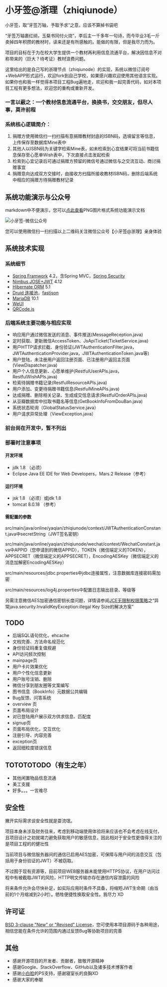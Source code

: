 # 小牙签@浙理（zhiqiunode）

小牙签，取“牙签万轴，予取予求”之意，应该不算掉书袋吧

“牙签万轴裹红绡，玉粲书同付火烧”，李后主一千多年一句诗，而今毕业3毛一斤卖掉四年积攒的教材时，读来还是有所感触的。能做的有限，但是我尽力而为。

项目的目标在于为在校大学生提供一个教材再利用信息流通平台，解决因信息不对称带来的（巨大？待考证）教材浪费问题。

这里给出的是自己写的浙理节点（zhiqiunode）的实现，系统以微信订阅号+WebAPP形式运行，欢迎fork到自己学校，如果感兴趣欢迎使用其他语言实现。如果你也和我一样觉得本项目工程Bug遍地走，欢迎和我一起完善代码，如对本项目工程有更多想法，欢迎您的重构或重新开发。

### **一言以蔽之：一个教材信息流通平台，换换书，交交朋友，但尽人事，莫许前程**

### 系统核心逻辑简介：

1. 捐赠方使用微信扫一扫扫描有意捐赠教材封底的ISBN码，选填留言等信息，上传保存至数据库Mine表中
2. 其他人以ISBN码为关键字检索Mine表，如未检索到心宜结果可将当前书籍信息保存至心愿单Wish表中，下次直接点击发起检索
3. 检索到心宜记录后可通过捐赠方预留的微信号通过微信与之交流互动、商讨捐赠事宜
4. 捐赠意向达成双方交接时，由接收方扫描所接收教材ISBN码，删除后端系统中相应的捐赠方待捐赠教材记录

## 系统功能演示与公众号
markdown中不便演示，您可以[点此查看](https://github.com/mullingnull/zhiqiunode/blob/master/系统功能演示.png)PNG图片格式系统功能演示文档

![小牙签-微信公众号](http://o7650r1ld.bkt.clouddn.com/images/qrcode_yaqian_large.jpg)

您可以使用微信扫一扫扫描以上二维码关注微信公众号【小牙签@浙理】亲身体验

## 系统技术实现

### 系统细节
* [Spring Framwork](https://github.com/spring-projects/spring-framework) 4.2，含Spring MVC，[Spring Security](https://github.com/spring-projects/spring-security)
* [Nimbus JOSE+JWT](https://bitbucket.org/connect2id/nimbus-jose-jwt/) 4.12
* [Hibernate ORM](https://github.com/hibernate/hibernate-orm) 5.1
* [Druid 连接池](https://github.com/alibaba/druid)，[fastjson](https://github.com/alibaba/fastjson)
* [MariaDB](https://mariadb.org) 10.1
* [WeUI](https://github.com/weui/weui)
* [QRCode.js](https://github.com/davidshimjs/qrcodejs)

### 后端系统主要功能与相应实现
* 响应用户通过微信发送的消息、事件推送(MessageReception.java)
* 定时获取、更新微信AccessToken、JsApiTicket(TicketService.java)
* 用户HTTP请求拦截、身份验证(JWTAuthenticationFilter.java，JWTAuthenticationProvider.java，JWTAuthenticationToken.java等)
* 用户登陆，未注册用户返回注册页面、已注册用户返回主页面(ViewDispatcher.java)
* 用户个人信息更新、心愿单维护(RestfulUserAPIs.java， RestfulWishAPIs.java)
* 检索待捐赠书籍记录(RestfulResourceAPIs.java)
* 用户添加、变更待捐赠书籍信息(RestfulMineAPIs.java)
* 达成捐赠、删除相关记录、生成成交信息请求(RestfulOrderAPIs.java)
* 从豆瓣数据库中拉取书籍名等信息(GetBookInfoFromDouBan.java)
* 系统状态轮询（GlobalStatusService.java）
* 用户请求异常处理（ViewException.java）

### 前台尚在开发中，暂不列出

### 部署时注意事项
#### 开发环境
* jdk 1.8 （必须）
* Eclipse Java EE IDE for Web Developers，Mars.2 Release（参考）

#### 运行环境
* jsk 1.8 （必须）或jdk 1.8
* tomcat 8.0.18 （参考）

#### 需配置的参数
src/main/java/online/yaqian/zhiqiunode/context/JWTAuthenticationConstant.java中secretString（JWT签名密钥）

src/main/java/online/yaqian/zhiqiunode/wechat/context/WechatConstant.java中APPID（您申请到的微信APPID），TOKEN（微信端定义的TOKEN），APPSECRET（微信端定义的APPSECRET），EncodingAESKey（微信端定义的消息加解密EncodingAESKey）

src/main/resources/jdbc.properties中jdbc连接属性，注意数据库连接密码需加密

src/main/resources/log4j.properties中配置日志输出目录、等级等

另需注意微信AES加密通信密钥长度问题，详情请参阅[JCE无限制权限策略](http://mp.weixin.qq.com/wiki/17/3d8857290ae300a3c54439df2d2fd629.html)之“异常java.security.InvalidKeyException:illegal Key Size的解决方案”

## TODO
* 后端SQL语句优化、ehcache
* 文档完善、方法命名规范化
* 身份验证码重复值规避
* API访问频次控制
* mainpage页 
 * 用户卡片效果优化
 * 用户个性化信息更新
 * 用户账号注销、删除
 * 微信分享到朋友圈等文案编写
 * 图书信息（BookInfo）元数据公共编辑
 * Bug反馈、问答系统
* overview 页
 * 页面布局设计
 * 对已登陆用户展示双方供求信息、匹配度
* signup页
 * 页面布局优化，交互优化
 * 注册引导、内容完善
* exception页
 * 返回细粒度错误信息

## TOTOTOTODO（有生之年）
* 其他闲置物品信息流通
* 美工支援
* 好多。。。一言难尽

## 安全性
撇开实际需求谈安全性就是耍流氓。

项目本身未涉及财务往来，考虑到移动端使用体验将来应该也不会考虑在线支付，且项目设计之初就竭力避免获取用户的敏感信息，因此相对于安全性更值得关注的是项目工程的的健壮性

当前项目与微信服务器间的通信已启用AES加密，可保障与用户间的消息交互（包括用于身份验证的JWT）不被窃取。

不过囿于现有资源等，目前项目WEB服务器未能使用HTTPS协议，在用户访问过程中有被截取JWT的风险，HTTP明文传输亦存在通信内容泄露的风险

将来条件允许会尽快补足，如实际应用时条件不具备，将缩短JWT生命期（由当前的1个月缩减到2小时）。牺牲便捷性换取安全性。我尽力 XD

## 许可证
[BSD 3-clause "New" or "Revised" License](https://opensource.org/licenses/BSD-3-Clause "The BSD 3-Clause License")，您可使用本项目源码于各种用途，相信您能在条件允许的范围内通过反馈Bug等协助项目的完善

## 其他
* 感谢开源项目的开发者、贡献者，致敬开源精神
* 感谢Google、StackOverflow、GitHub以及诸多技术博客作者
* 感谢[小白脸](https://github.com/NotA1994)的PS支持，感谢寝室长的良胸XD
* 感谢大家的奉献
